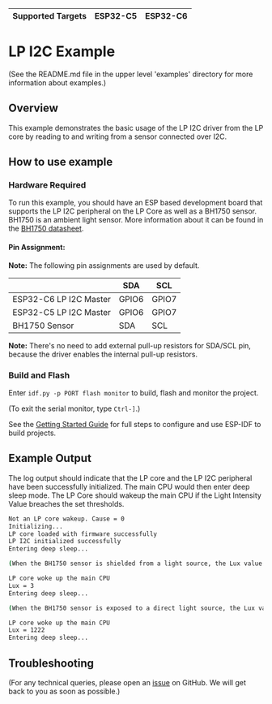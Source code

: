 | Supported Targets | ESP32-C5 | ESP32-C6 |
| ----------------- | -------- | -------- |

# LP I2C Example

(See the README.md file in the upper level 'examples' directory for more information about examples.)

## Overview

This example demonstrates the basic usage of the LP I2C driver from the LP core by reading to and writing from a sensor connected over I2C.

## How to use example

### Hardware Required

To run this example, you should have an ESP based development board that supports the LP I2C peripheral on the LP Core as well as a BH1750 sensor. BH1750 is an ambient light sensor. More information about it can be found in the [BH1750 datasheet](https://www.mouser.com/datasheet/2/348/bh1750fvi-e-186247.pdf).

#### Pin Assignment:

**Note:** The following pin assignments are used by default.

|                         | SDA   | SCL   |
| ----------------------- | ------| ------|
| ESP32-C6 LP I2C Master  | GPIO6 | GPIO7 |
| ESP32-C5 LP I2C Master  | GPIO6 | GPIO7 |
| BH1750 Sensor           | SDA   | SCL   |

**Note:** There's no need to add external pull-up resistors for SDA/SCL pin, because the driver enables the internal pull-up resistors.

### Build and Flash

Enter `idf.py -p PORT flash monitor` to build, flash and monitor the project.

(To exit the serial monitor, type ``Ctrl-]``.)

See the [Getting Started Guide](https://docs.espressif.com/projects/esp-idf/en/latest/get-started/index.html) for full steps to configure and use ESP-IDF to build projects.

## Example Output

The log output should indicate that the LP core and the LP I2C peripheral have been successfully initialized. The main CPU would then enter deep sleep mode. The LP Core should wakeup the main CPU if the Light Intensity Value breaches the set thresholds.

```bash
Not an LP core wakeup. Cause = 0
Initializing...
LP core loaded with firmware successfully
LP I2C initialized successfully
Entering deep sleep...

(When the BH1750 sensor is shielded from a light source, the Lux value should be smaller and the LP core should wakeup the main CPU)

LP core woke up the main CPU
Lux = 3
Entering deep sleep...

(When the BH1750 sensor is exposed to a direct light source, the Lux value should be larger and the LP core should wakeup the main CPU)

LP core woke up the main CPU
Lux = 1222
Entering deep sleep...
```

## Troubleshooting

(For any technical queries, please open an [issue](https://github.com/espressif/esp-idf/issues) on GitHub. We will get back to you as soon as possible.)
